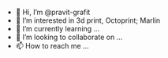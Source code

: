 - 👋 Hi, I’m @pravit-grafit
- 👀 I’m interested in 3d print, Octoprint; Marlin
- 🌱 I’m currently learning ...
- 💞️ I’m looking to collaborate on ...
- 📫 How to reach me ...

<!---
pravit-grafit/pravit-grafit is a ✨ special ✨ repository because its `README.md` (this file) appears on your GitHub profile.
You can click the Preview link to take a look at your changes.
--->
